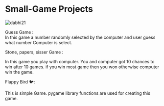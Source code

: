 # Small-Game Projects

<p align="left"> <img src="https://komarev.com/ghpvc/?username=dabhi21&label=Repository%20views&color=0e75b6&style=flat" alt="dabhi21" /></p>

Guess Game :  
In this game a number randomly selected by the computer and user guess what number Computer is select.

Stone, papers, sisser Game :

In this game you play with computer. 
You and computer got 10 chances to win after 10 games. if you win most game then you won otherwise computer win the game. 

Flappy Bird 🐦:

This is simple Game.  pygame library functions are used for creating this game. 
